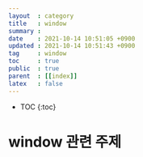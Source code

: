 ```yaml
---
layout  : category
title   : window
summary : 
date    : 2021-10-14 10:51:05 +0900
updated : 2021-10-14 10:51:43 +0900
tag     : window
toc     : true
public  : true
parent  : [[index]]
latex   : false
---
```

* TOC
{:toc}

# window 관련 주제
